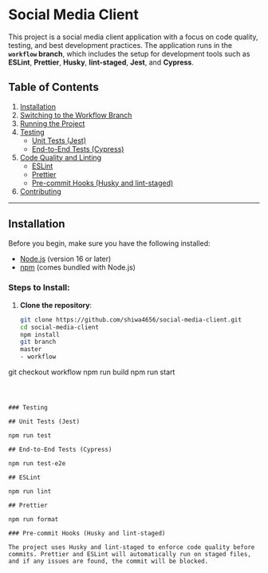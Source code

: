 # Social Media Client

This project is a social media client application with a focus on code quality, testing, and best development practices. The application runs in the **`workflow` branch**, which includes the setup for development tools such as **ESLint**, **Prettier**, **Husky**, **lint-staged**, **Jest**, and **Cypress**.

## Table of Contents

1. [Installation](#installation)
2. [Switching to the Workflow Branch](#switching-to-the-workflow-branch)
3. [Running the Project](#running-the-project)
4. [Testing](#testing)
   - [Unit Tests (Jest)](#unit-tests-jest)
   - [End-to-End Tests (Cypress)](#end-to-end-tests-cypress)
5. [Code Quality and Linting](#code-quality-and-linting)
   - [ESLint](#ESLint)
   - [Prettier](#Prettier)
   - [Pre-commit Hooks (Husky and lint-staged)](#pre-commit-hooks-husky-and-lint-staged)
6. [Contributing](#contributing)

---

## Installation

Before you begin, make sure you have the following installed:

- [Node.js](https://nodejs.org/) (version 16 or later)
- [npm](https://www.npmjs.com/) (comes bundled with Node.js)

### Steps to Install:

1. **Clone the repository**:
   ```bash
   git clone https://github.com/shiwa4656/social-media-client.git
   cd social-media-client
   npm install
   git branch
   master
   - workflow
  git checkout workflow
  npm run build
  npm run start
   ```



### Testing

## Unit Tests (Jest)

npm run test

## End-to-End Tests (Cypress)

npm run test-e2e

## ESLint

npm run lint

## Prettier

npm run format

### Pre-commit Hooks (Husky and lint-staged)

The project uses Husky and lint-staged to enforce code quality before commits. Prettier and ESLint will automatically run on staged files, and if any issues are found, the commit will be blocked.

